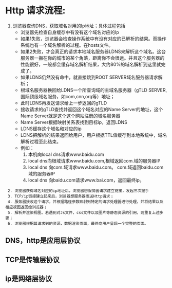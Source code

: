 # Http 请求流程:
   1. 浏览器查询DNS，获取域名对用的Ip地址；具体过程包括  
      * 浏览器先检查自身缓存中有没有这个域名对应的Ip
      * 如果1失败，浏览器会检查操作系统中有没有对应的已解析的结果。而操作系统也有一个域名解析的过程。在hosts文件。
      * 如果2失败，才会真正的请求本地域名服务器LDNS来解析这个域名。这台服务器一搬在你的城市的某个角落，距离你不会很远。并且这个服务器的性能很好，一般都会缓存域名解析结果，大约80%的域名解析到这里就完成了。
      * 如果LDNS仍然没有命中，就直接跳到ROOT SERVER域名服务器请求解析；
      * 根域名服务器换回给LDNS一个所查询域的主域名服务器（gTLD SERVER,国际顶级域名服务，如com,cnn,org等）地址；
      * 此时LDNS再发送请求给上一步返回的gTLD
      * 接收请求的gTLD查找并返回这个域名对应的Name Server的地址，这个Name Server就是这个这个网站注册的域名服务器
      * Name Server根据映射关系表找到目标ip，返回LDNS
      * LDNS缓存这个域名和对应的ip
      * LDNS把解析的结果返回给用户，用户根据TTL值缓存到本地系统中，域名解析过程至此结束。
      * 例如：
         1. 本机向local dns请求www.baidu.com
         2. local dns向根域请求www.baidu.com,根域返回com.域的服务器IP
         3. local dns 向com.域请求www.baidu.com。 com.域返回baidu.com域的服务器IP
         4. local dns 向baidu.com请求www.bai.com，返回最终ip。

     2. 浏览器获得域名对应的ip地址后，浏览器想服务器请求建立链接，发起三次握手
     3. TCP/ip链接建立起来后，浏览器想服务器发送Http请求；
     4. 服务器接收这个请求，并根据路径参数映射到特定的请求处理器进行处理，并将结果以及相应视图返回给浏览器；
     5. 解析并渲染视图。若遇到对Js文件，css文件以及图片等静态资源的引用，则重复上述步骤；
     6. 浏览器根据其请求到的资源，数据渲染页面，最终向用户呈现一个完整的页面。

## DNS，http是应用层协议
## TCP是传输层协议
## ip是网络层协议